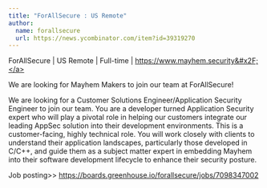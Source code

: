 ```yaml
---
title: "ForAllSecure : US Remote"
author:
  name: forallsecure
  url: https://news.ycombinator.com/item?id=39319270
---
```

ForAllSecure | US Remote | Full-time | <a href="https:&#x2F;&#x2F;www.mayhem.security&#x2F;" rel="nofollow">https:&#x2F;&#x2F;www.mayhem.security&#x2F;</a>

We are looking for Mayhem Makers to join our team at ForAllSecure!

We are looking for a Customer Solutions Engineer&#x2F;Application Security Engineer to join our team. You are a developer turned Application Security expert who will play a pivotal role in helping our customers integrate our leading AppSec solution into their development environments. This is a customer-facing, highly technical role. You will work closely with clients to understand their application landscapes, particularly those developed in C&#x2F;C++, and guide them as a subject matter expert in embedding Mayhem into their software development lifecycle to enhance their security posture.

Job posting&gt;&gt; <a href="https:&#x2F;&#x2F;boards.greenhouse.io&#x2F;forallsecure&#x2F;jobs&#x2F;7098347002" rel="nofollow">https:&#x2F;&#x2F;boards.greenhouse.io&#x2F;forallsecure&#x2F;jobs&#x2F;7098347002</a>

